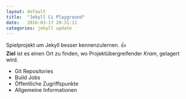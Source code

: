 ```yaml
---
layout: default
title:  "Jekyll Ci Playground"
date:   2016-03-17 20:31:11
categories: jekyll update
---
```



Spielprojekt um Jekyll besser kennenzulernen. :+1:  
**Ziel** ist es einen Ort zu finden, wo Projektübergreifender *Kram*, gelagert wird.

 * Git Repositories
 * Build Jobs
 * Öffentliche Zugriffspunkte
 * Allgemeine Informationen
  